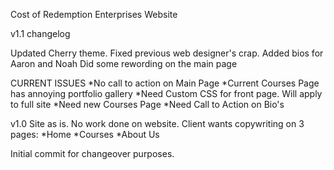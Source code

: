 Cost of Redemption Enterprises Website

v1.1 changelog

Updated Cherry theme. 
Fixed previous web designer's crap. 
Added bios for Aaron and Noah
Did some rewording on the main page

CURRENT ISSUES
*No call to action on Main Page
*Current Courses Page has annoying portfolio gallery
*Need Custom CSS for front page. Will apply to full site
*Need new Courses Page
*Need Call to Action on Bio's

v1.0
Site as is. No work done on website. Client wants copywriting on 3 pages:
*Home
*Courses
*About Us

Initial commit for changeover purposes.
